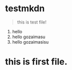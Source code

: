 # testmkdn

> this is test file!
1. hello
2. hello gozaimasu
3. hello gozaimasisu

# this is first file.
